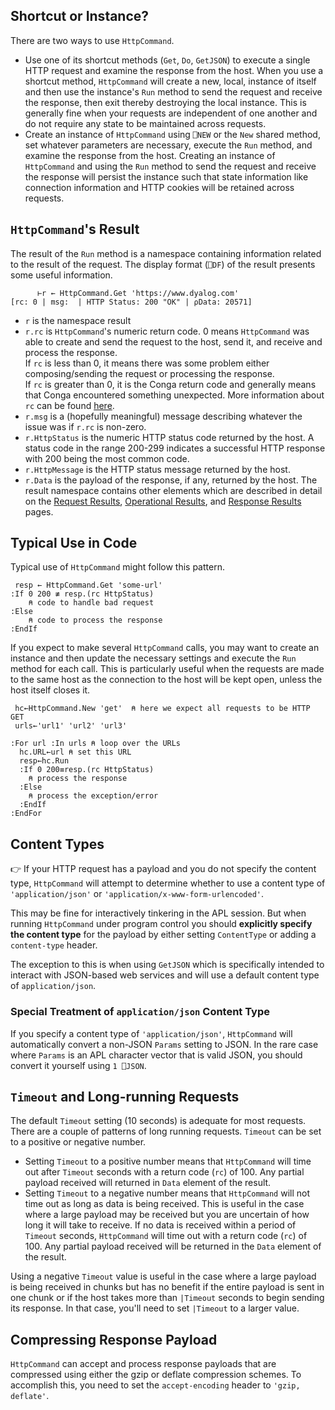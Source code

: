 ## Shortcut or Instance? 
There are two ways to use `HttpCommand`. 

* Use one of its shortcut methods (`Get`, `Do`, `GetJSON`) to execute a single HTTP request and examine the response from the host. When you use a shortcut method, `HttpCommand` will create a new, local, instance of itself and then use the instance's `Run` method to send the request and receive the response, then exit thereby destroying the local instance. This is generally fine when your requests are independent of one another and do not require any state to be maintained across requests.</br>
* Create an instance of `HttpCommand` using `⎕NEW` or the `New` shared method, set whatever parameters are necessary, execute the `Run` method, and examine the response from the host. Creating an instance of `HttpCommand` and using the `Run` method to send the request and receive the response will persist the instance such that state information like connection information and HTTP cookies will be retained across requests.

## `HttpCommand`'s Result
The result of the `Run` method is a namespace containing information related to the result of the request. The display format (`⎕DF`) of the result presents some useful information.

```
      ⊢r ← HttpCommand.Get 'https://www.dyalog.com'
[rc: 0 | msg:  | HTTP Status: 200 "OK" | ⍴Data: 20571]
```
* `r` is the namespace result
* `r.rc` is `HttpCommand`'s numeric return code. 0 means `HttpCommand` was able to create and send the request to the host, send it, and receive and process the response.</br>If `rc` is less than 0, it means there was some problem either composing/sending the request or processing the response.</br>If `rc` is greater than 0, it is the Conga return code and generally means that Conga encountered something unexpected. More information about `rc` can be found [here](msgs.md). 
* `r.msg` is a (hopefully meaningful) message describing whatever the issue was if `r.rc` is non-zero.
* `r.HttpStatus` is the numeric HTTP status code returned by the host. A status code in the range 200-299 indicates a successful HTTP response with 200 being the most common code.
* `r.HttpMessage` is the HTTP status message returned by the host.
* `r.Data` is the payload of the response, if any, returned by the host. 
The result namespace contains other elements which are described in detail on the [Request Results](./result-request.md), [Operational Results](./result-operational.md), and [Response Results](./result-response.md) pages.

## Typical Use in Code
Typical use of `HttpCommand` might follow this pattern.

```
 resp ← HttpCommand.Get 'some-url'
:If 0 200 ≢ resp.(rc HttpStatus)
    ⍝ code to handle bad request
:Else
    ⍝ code to process the response 
:EndIf
```

If you expect to make several `HttpCommand` calls, you may want to create an instance and then update the necessary settings and execute the `Run` method for each call.  This is particularly useful when the requests are made to the same host as the connection to the host will be kept open, unless the host itself closes it.

```
 hc←HttpCommand.New 'get'  ⍝ here we expect all requests to be HTTP GET
 urls←'url1' 'url2' 'url3'

:For url :In urls ⍝ loop over the URLs
  hc.URL←url ⍝ set this URL
  resp←hc.Run
  :If 0 200≡resp.(rc HttpStatus)
    ⍝ process the response
  :Else
    ⍝ process the exception/error
  :EndIf
:EndFor 
```
## Content Types
👉 If your HTTP request has a payload and you do not specify the content type, `HttpCommand` will attempt to determine whether to use a content type of `'application/json'` or `'application/x-www-form-urlencoded'`.

This may be fine for interactively tinkering in the APL session. But when running `HttpCommand` under program control you should **explicitly specify the content type** for the payload by either setting `ContentType` or adding a `content-type` header. 

The exception to this is when using `GetJSON` which is specifically intended to interact with JSON-based web services and will use a default content type of `application/json`. 
### Special Treatment of `application/json` Content Type
If you specify a content type of `'application/json'`, `HttpCommand` will automatically convert a non-JSON `Params` setting to JSON. In the rare case where `Params` is an APL character vector that is valid JSON, you should convert it yourself using `1 ⎕JSON`.
## `Timeout` and Long-running Requests
The default `Timeout` setting (10 seconds) is adequate for most requests. There are a couple of patterns of long running requests.  `Timeout` can be set to a positive or negative number.

- Setting `Timeout` to a positive number means that `HttpCommand` will time out after `Timeout` seconds with a return code (`rc`) of 100.  Any partial payload received will returned in `Data` element of the result. 
- Setting `Timeout` to a negative number means that `HttpCommand` will not time out as long as data is being received.  This is useful in the case where a large payload may be received but you are uncertain of how long it will take to receive. If no data is received within a period of `Timeout` seconds, `HttpCommand` will time out with a return code (`rc`) of 100. Any partial payload received will be returned in the `Data` element of the result. 

Using a negative `Timeout` value is useful in the case where a large payload is being received in chunks but has no benefit if the entire payload is sent in one chunk or if the host takes more than `|Timeout` seconds to begin sending its response. In that case, you'll need to set `|Timeout` to a larger value.

## Compressing Response Payload ##
`HttpCommand` can accept and process response payloads that are compressed using either the gzip or deflate compression schemes. To accomplish this, you need to set the `accept-encoding` header to `'gzip, deflate'`.